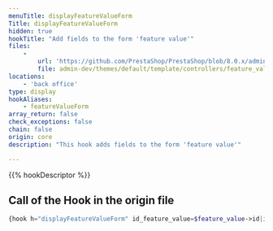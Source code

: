 ```yaml
---
menuTitle: displayFeatureValueForm
Title: displayFeatureValueForm
hidden: true
hookTitle: "Add fields to the form 'feature value'"
files:
    -
        url: 'https://github.com/PrestaShop/PrestaShop/blob/8.0.x/admin-dev/themes/default/template/controllers/feature_value/helpers/form/form.tpl'
        file: admin-dev/themes/default/template/controllers/feature_value/helpers/form/form.tpl
locations:
    - 'back office'
type: display
hookAliases:
    - featureValueForm
array_return: false
check_exceptions: false
chain: false
origin: core
description: "This hook adds fields to the form 'feature value'"

---
```


{{% hookDescriptor %}}

## Call of the Hook in the origin file

```php
{hook h="displayFeatureValueForm" id_feature_value=$feature_value->id|intval}
```
